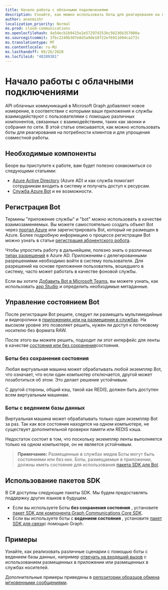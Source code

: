 ```yaml
---
title: Начало работы с облачными подключениями
description: Узнайте, как можно использовать боты для реагирования на потребности клиентов и упрощение совместной работы.
author: ananmishr
localization_priority: Normal
ms.prod: cloud-communications
ms.openlocfilehash: 4a5decb1b9415e2e57297d253bc56236b357080a
ms.sourcegitcommit: 3fbc2249b307e8d3a9de18f22ef6911094ca272c
ms.translationtype: MT
ms.contentlocale: ru-RU
ms.lasthandoff: 09/26/2020
ms.locfileid: "48289381"
---
```

# <a name="get-started-with-cloud-communications"></a>Начало работы с облачными подключениями

API облачных коммуникаций в Microsoft Graph добавляют новое измерение, в соответствии с которыми ваши приложения и службы взаимодействуют с пользователями с помощью различных компонентов, связанных с взаимодействием, таких как звонки и собрания по сети. В этой статье описывается, как можно использовать боты для реагирования на потребности клиентов и для упрощения совместной работы.

## <a name="prerequisites"></a>Необходимые компоненты

Беоре вы приступите к работе, вам будет полезно ознакомиться со следующими статьями:

- [Azure Active Directory](/azure/active-directory/fundamentals/active-directory-whatis) (Azure AD) и как служба помогает сотрудникам входить в систему и получать доступ к ресурсам.
- [Служба Azure Bot](/azure/bot-service/bot-service-overview-introduction?view=azure-bot-service-3.0) и ее возможности.

## <a name="register-a-bot"></a>Регистрация Bot

Термины "приложение службы" и "bot" можно использовать в качестве взаимозаменяемых. Вы можете самостоятельно создать объект Bot через [портал Azure](https://azure.microsoft.com/features/azure-portal/) или зарегистрировать Bot, который не размещен в Azure. Более подробную информацию о процессе регистрации Bot можно узнать в статье [регистрация абонентского робота](https://microsoftgraph.github.io/microsoft-graph-comms-samples/docs/articles/calls/register-calling-bot.html). 

Чтобы упростить работу в дальнейшем, полезно знать о различных [типах разрешений](/azure/active-directory/develop/v1-permissions-and-consent#types-of-permissions) в Azure AD. Приложениям с делегированными разрешениями необходимо войти в систему пользователя. Для разрешений на основе приложения пользователь, вошедшего в систему, часто может работать в качестве фоновой службы.

Если вы хотите [Добавить Bot в Microsoft Teams](/microsoftteams/platform/concepts/calls-and-meetings/registering-calling-bot), вы можете узнать, как использовать [app Studio](/microsoftteams/platform/get-started/get-started-app-studio) и определить необходимые метаданные.

## <a name="manage-the-state-of-the-bot"></a>Управление состоянием Bot

После регистрации Bot решите, следует ли размещать мультимедийные и видеоролики в [приложениях или на размещении в службах](cloud-communications-media.md). На высоком уровне это позволяет решить, нужен ли доступ к потоковому носителю без формата RAW.

После этого вы можете решить, подходит ли этот интерфейс для ленты в качестве [состояния или без сохранения](https://microsoftgraph.github.io/microsoft-graph-comms-samples/docs/articles/calls/StateManagement.html)состояния.

### <a name="stateless-bots"></a>Боты без сохранения состояния

Любая виртуальная машина может обрабатывать любой экземпляр Bot, что означает, что если один компьютер отключается, другой может позаботиться об этом. Это делает решение устойчивым.

С другой стороны, общий кэш, такой как REDIS, должен быть доступен всем виртуальным машинам.

### <a name="stateful-bots"></a>Боты с ведением базы данных

Виртуальная машина может обрабатывать только один экземпляр Bot за раз. Так как все состояния находятся на одном компьютере, не существует дополнительной проверки памяти или REDIS кэша.

Недостаток состоит в том, что поскольку экземпляр ленты выполняется только на одном компьютере, он не является устойчивым.

>**Примечание:** Размещенные в службах медиа Боты могут быть состояниями или без них. Боты, размещаемые в приложении, должны иметь состояние для использования [пакета SDK для Bot](https://www.nuget.org/packages/Microsoft.Skype.Bots.Media).

## <a name="use-the-sdks"></a>Использование пакетов SDK

В C# доступны следующие пакеты SDK. Мы будем предоставлять поддержку других языков в будущем.

- Если вы используете Боты **без сохранения состояния** , установите [пакет SDK для компонента Graph Communications Core SDK](https://www.nuget.org/packages/Microsoft.Graph.Communications.Core).
- Если вы используете боты с **ведением состояния** , установите [пакет SDK для связи](https://www.nuget.org/packages/Microsoft.Graph.Communications.Calls)с помощью Graph.

## <a name="examples"></a>Примеры

Узнайте, как реализовать различные сценарии с помощью боты с ведением базы данных, например [отвечать на входящий вызов](https://microsoftgraph.github.io/microsoft-graph-comms-samples/docs/articles/index.html#example-incoming-calls) с использованием размещенных в приложении или размещенных в службах носителей.

Дополнительные примеры приведены в [репозитории образцов обмена мгновенными сообщениями](https://microsoftgraph.github.io/microsoft-graph-comms-samples/docs/index.html).